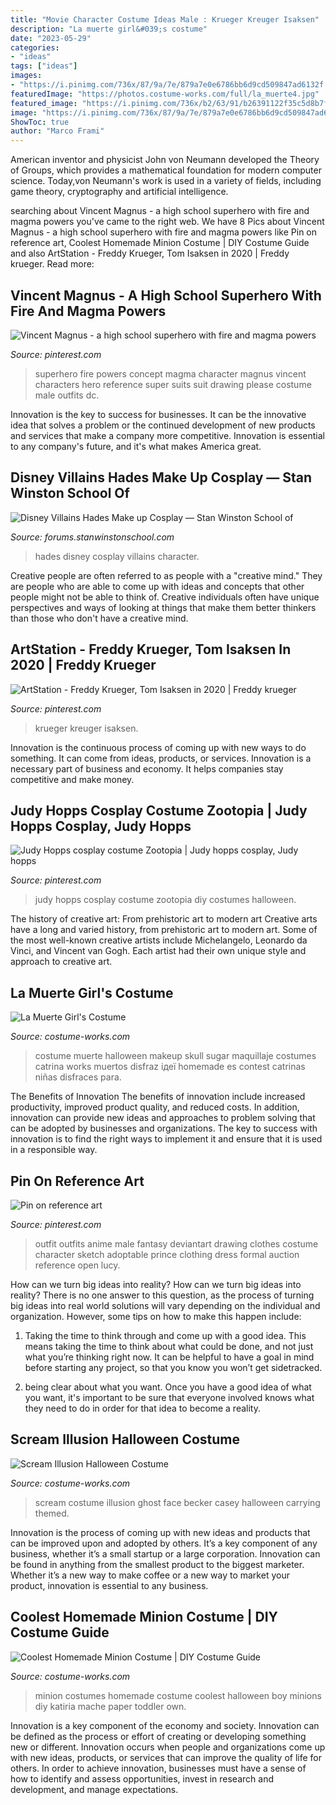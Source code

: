 ```yaml
---
title: "Movie Character Costume Ideas Male : Krueger Kreuger Isaksen"
description: "La muerte girl&#039;s costume"
date: "2023-05-29"
categories:
- "ideas"
tags: ["ideas"]
images:
- "https://i.pinimg.com/736x/87/9a/7e/879a7e0e6786bb6d9cd509847ad6132f.jpg"
featuredImage: "https://photos.costume-works.com/full/la_muerte4.jpg"
featured_image: "https://i.pinimg.com/736x/b2/63/91/b26391122f35c5d8b7f42189726ebd6c.jpg"
image: "https://i.pinimg.com/736x/87/9a/7e/879a7e0e6786bb6d9cd509847ad6132f.jpg"
ShowToc: true
author: "Marco Frami"
---
```



American inventor and physicist John von Neumann developed the Theory of Groups, which provides a mathematical foundation for modern computer science. Today,von Neumann's work is used in a variety of fields, including game theory, cryptography and artificial intelligence.

	

		
searching about Vincent Magnus - a high school superhero with fire and magma powers you've came to the right web. We have 8 Pics about Vincent Magnus - a high school superhero with fire and magma powers like Pin on reference art, Coolest Homemade Minion Costume | DIY Costume Guide and also ArtStation - Freddy Krueger, Tom Isaksen in 2020 | Freddy krueger. Read more:
		
    
## Vincent Magnus - A High School Superhero With Fire And Magma Powers

<img loading=lazy src="https://i.pinimg.com/736x/b2/63/91/b26391122f35c5d8b7f42189726ebd6c.jpg" onerror="this.onerror=null;this.src='https://tse4.mm.bing.net/th?id=OIP.boA4-nN5Vxa_QEVFwMABAQHaL0&amp;pid=15.1';" alt="Vincent Magnus - a high school superhero with fire and magma powers">

_Source: pinterest.com_

>superhero fire powers concept magma character magnus vincent characters hero reference super suits suit drawing please costume male outfits dc. 

	

Innovation is the key to success for businesses. It can be the innovative idea that solves a problem or the continued development of new products and services that make a company more competitive. Innovation is essential to any company's future, and it's what makes America great.

    
## Disney Villains Hades Make Up Cosplay — Stan Winston School Of

<img loading=lazy src="https://us.v-cdn.net/5020761/uploads/editor/s8/urywhrbj5gvg.jpg" onerror="this.onerror=null;this.src='https://tse1.mm.bing.net/th?id=OIP.9502oG5TI8uzIo8o_OOz6wHaJ4&amp;pid=15.1';" alt="Disney Villains Hades Make up Cosplay — Stan Winston School of">

_Source: forums.stanwinstonschool.com_

>hades disney cosplay villains character. 

	

Creative people are often referred to as people with a "creative mind." They are people who are able to come up with ideas and concepts that other people might not be able to think of. Creative individuals often have unique perspectives and ways of looking at things that make them better thinkers than those who don't have a creative mind.

    
## ArtStation - Freddy Krueger, Tom Isaksen In 2020 | Freddy Krueger

<img loading=lazy src="https://i.pinimg.com/736x/87/9a/7e/879a7e0e6786bb6d9cd509847ad6132f.jpg" onerror="this.onerror=null;this.src='https://tse4.mm.bing.net/th?id=OIP.MbMsniPatNVpq709fieXXQHaMT&amp;pid=15.1';" alt="ArtStation - Freddy Krueger, Tom Isaksen in 2020 | Freddy krueger">

_Source: pinterest.com_

>krueger kreuger isaksen. 

	

Innovation is the continuous process of coming up with new ways to do something. It can come from ideas, products, or services. Innovation is a necessary part of business and economy. It helps companies stay competitive and make money.

    
## Judy Hopps Cosplay Costume Zootopia | Judy Hopps Cosplay, Judy Hopps

<img loading=lazy src="https://i.pinimg.com/736x/61/c8/81/61c8815009c9f8240d8dea9f18026d30.jpg" onerror="this.onerror=null;this.src='https://tse3.mm.bing.net/th?id=OIP.HwKv7GeuOwI5TWNJYRA_VAHaLI&amp;pid=15.1';" alt="Judy Hopps cosplay costume Zootopia | Judy hopps cosplay, Judy hopps">

_Source: pinterest.com_

>judy hopps cosplay costume zootopia diy costumes halloween. 

	

The history of creative art: From prehistoric art to modern art
Creative arts have a long and varied history, from prehistoric art to modern art. Some of the most well-known creative artists include Michelangelo, Leonardo da Vinci, and Vincent van Gogh. Each artist had their own unique style and approach to creative art.

    
## La Muerte Girl&#039;s Costume

<img loading=lazy src="https://photos.costume-works.com/full/la_muerte4.jpg" onerror="this.onerror=null;this.src='https://tse1.mm.bing.net/th?id=OIP.MmwsQ7MIHVvvxsP9rlTEPwHaJ3&amp;pid=15.1';" alt="La Muerte Girl&#039;s Costume">

_Source: costume-works.com_

>costume muerte halloween makeup skull sugar maquillaje costumes catrina works muertos disfraz ідеї homemade es contest catrinas niñas disfraces para. 

	

The Benefits of Innovation
The benefits of innovation include increased productivity, improved product quality, and reduced costs. In addition, innovation can provide new ideas and approaches to problem solving that can be adopted by businesses and organizations. The key to success with innovation is to find the right ways to implement it and ensure that it is used in a responsible way.

    
## Pin On Reference Art

<img loading=lazy src="https://i.pinimg.com/736x/44/39/48/443948e960f67ebd6926eb3f502e4943--hunter-outfit-formal-outfits.jpg" onerror="this.onerror=null;this.src='https://tse4.mm.bing.net/th?id=OIP.F_ZVgyAKaKVURQjFjZ8RIAAAAA&amp;pid=15.1';" alt="Pin on reference art">

_Source: pinterest.com_

>outfit outfits anime male fantasy deviantart drawing clothes costume character sketch adoptable prince clothing dress formal auction reference open lucy. 

	

How can we turn big ideas into reality?
How can we turn big ideas into reality? There is no one answer to this question, as the process of turning big ideas into real world solutions will vary depending on the individual and organization. However, some tips on how to make this happen include:
1) Taking the time to think through and come up with a good idea. This means taking the time to think about what could be done, and not just what you’re thinking right now. It can be helpful to have a goal in mind before starting any project, so that you know you won’t get sidetracked.

2) being clear about what you want. Once you have a good idea of what you want, it's important to be sure that everyone involved knows what they need to do in order for that idea to become a reality.

    
## Scream Illusion Halloween Costume

<img loading=lazy src="https://photos.costume-works.com/full/scream.jpg" onerror="this.onerror=null;this.src='https://tse1.mm.bing.net/th?id=OIP.Q-dex4m_wX0uDOl5_2bk9QHaJ6&amp;pid=15.1';" alt="Scream Illusion Halloween Costume">

_Source: costume-works.com_

>scream costume illusion ghost face becker casey halloween carrying themed. 

	

Innovation is the process of coming up with new ideas and products that can be improved upon and adopted by others. It’s a key component of any business, whether it’s a small startup or a large corporation. Innovation can be found in anything from the smallest product to the biggest marketer. Whether it’s a new way to make coffee or a new way to market your product, innovation is essential to any business.

    
## Coolest Homemade Minion Costume | DIY Costume Guide

<img loading=lazy src="https://photos.costume-works.com/full/minion12.jpg" onerror="this.onerror=null;this.src='https://tse3.mm.bing.net/th?id=OIP.u6PqVOsPq_XDP3mhHkJ3QAHaJ3&amp;pid=15.1';" alt="Coolest Homemade Minion Costume | DIY Costume Guide">

_Source: costume-works.com_

>minion costumes homemade costume coolest halloween boy minions diy katiria mache paper toddler own. 

	

Innovation is a key component of the economy and society. Innovation can be defined as the process or effort of creating or developing something new or different. Innovation occurs when people and organizations come up with new ideas, products, or services that can improve the quality of life for others. In order to achieve innovation, businesses must have a sense of how to identify and assess opportunities, invest in research and development, and manage expectations.

